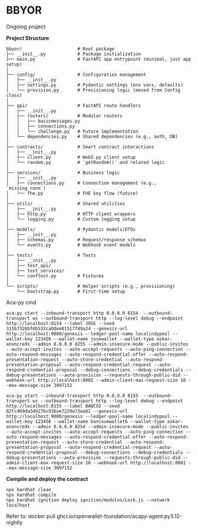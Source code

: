 # BBYOR
Ongoing project


**Project Structure**

```
bbyor/                     # Root package
├── __init__.py            # Package initialization
├── main.py                # FastAPI app entrypoint (minimal, just app setup)
│
├── config/                # Configuration management
│   ├── __init__.py
│   ├── settings.py        # Pydantic settings (env vars, defaults)
│   └── provision.py       # Provisioning logic (moved from Config class)
│
├── api/                   # FastAPI route handlers
│   ├── __init__.py
│   ├── routers/           # Modular routers
│   │   ├── basicmessages.py
│   │   ├── connections.py
│   │   └── challenge.py   # Future implementation
│   └── dependencies.py    # Shared dependencies (e.g., auth, DB)
│
├── contracts/             # Smart contract interactions
│   ├── __init__.py
│   ├── client.py          # Web3.py client setup
│   └── random.py          # `getRandom()` and related logic
│
├── services/              # Business logic
│   ├── __init__.py
│   ├── connections.py     # Connection management (e.g., `missing_conn`)
│   └── fhe.py             # FHE key flow (future)
│
├── utils/                 # Shared utilities
│   ├── __init__.py
│   ├── http.py            # HTTP client wrappers
│   └── logging.py         # Custom logging setup
│
├── models/                # Pydantic models/DTOs
│   ├── __init__.py
│   ├── schemas.py         # Request/response schemas
│   └── events.py          # Webhook event models
│
├── tests/                 # Tests
│   ├── __init__.py
│   ├── test_api/
│   ├── test_services/
│   └── conftest.py        # Fixtures
│
└── scripts/               # Helper scripts (e.g., provisioning)
    └── bootstrap.py       # First-time setup
```

Aca-py cmd

```
aca-py start --inbound-transport http 0.0.0.0 8154  --outbound-transport ws --outbound-transport http --log-level debug --endpoint http://localhost:8154 --label JOSE --seed 315b7328bfdb532ca0dee81517f49a24 --genesis-url http://localhost:9000/genesis --ledger-pool-name localindypool --wallet-key 123456 --wallet-name josewallet --wallet-type askar-anoncreds --admin 0.0.0.0 8255 --admin-insecure-mode --public-invites --auto-accept-invites --auto-accept-requests --auto-ping-connection --auto-respond-messages --auto-respond-credential-offer --auto-respond-presentation-request --auto-store-credential --auto-respond-presentation-proposal --auto-respond-credential-request --auto-respond-credential-proposal --debug-connections --debug-credentials --debug-presentations --auto-provision --requests-through-public-did --webhook-url http://localhost:8002 --admin-client-max-request-size 10 --max-message-size 3097152

aca-py start --inbound-transport http 0.0.0.0 8155  --outbound-transport ws --outbound-transport http --log-level debug --endpoint http://localhost:8155 --label BANCO2 --seed 02fcd69da34927bc93bae7229e73ea81 --genesis-url http://localhost:9000/genesis --ledger-pool-name localindypool --wallet-key 123456 --wallet-name bancoumwallet6 --wallet-type askar-anoncreds --admin 0.0.0.0 8254 --admin-insecure-mode --public-invites --auto-accept-invites --auto-accept-requests --auto-ping-connection --auto-respond-messages --auto-respond-credential-offer --auto-respond-presentation-request --auto-store-credential --auto-respond-presentation-proposal --auto-respond-credential-request --auto-respond-credential-proposal --debug-connections --debug-credentials --debug-presentations --auto-provision --requests-through-public-did --admin-client-max-request-size 10 --webhook-url http://localhost:8001 --max-message-size 3097152 

```
**Compile and deploy the contract**
```
npx hardhat clean
npx hardhat compile
npx hardhat ignition deploy ignition/modules/Lock.js --network localhost
```


Refer to: docker pull ghcr.io/openwallet-foundation/acapy-agent:py3.12-nightly

<!-- find . -name "*.circom" | xargs -i sed -i 's/pragma circom 2\.0\.0;//g' {} -->
<!-- def string_to_integer(s):
    return int.from_bytes(s.encode(), 'big') -->
<!-- tar -czvf circuit_bundle.tar.gz circuit.wasm circuit.r1cs final.zkey -->

<!-- compile circuit -->
<!--  2307  circom --wasm --r1cs
 2308  snarkjs wtns calculate circuit.wasm input.json witness.wtns
 2309  snarkjs powersoftau new bn128 12 pot12_0000.ptau -v
 2310  snarkjs powersoftau contribute pot12_0000.ptau pot12_0001.ptau
 2311  snarkjs powersoftau contribute pot12_0000.ptau pot12_0001.ptau <<< ASKASaSKAKSDAKDKAKDKAD
 2312  snarkjs powersoftau new bn128 12 pot12_0000.ptau -v
 2313  snarkjs powersoftau contribute pot12_0000.ptau pot12_0001.ptau --name="First contribution" -v
 2314  snarkjs powersoftau prepare phase2 pot12_0001.ptau pot12_final.ptau -v
 2315  snarkjs groth16 setup circuit.r1cs pot12_final.ptau circuit2_0000.zkey
 2316  snarkjs zkey contribute circuit2_0000.zkey circuit2_0001.zkey --name="1st Contributor Name" -v
 2317  snarkjs zkey export verificationkey circuit2_0001.zkey verification_key.json
 2319  snarkjs zkey export solidityverifier circuit2_0001.zkey verifier.sol -->

 <!-- Para provar 
 basta calcular as wtns 
snarkjs groth16 prove circuit2_0001.zkey witness.wtns proof.json public.json
snarkjs wtns calculate circuit.wasm input.json witness.wtns
 snarkjs generatecall
  -->

<!-- decode hex
decoded_values = [int(x, 16) for x in values]

for value in decoded_values:
    print(value)
 -->

 <!-- snarkjs wtns calculate circuit.wasm input.json witness.wtns &&  snarkjs groth16 prove circuit2_0001.zkey witness.wtns proof.json public.json -->

 <!-- EvalAdd = "Somar ciphertext A + ciphertext B" (são duas variáveis)

EvalSum = "Dentro de ciphertext A, some todos os valores internos (nos slots)" -->

<!-- from itertools import combinations

# Lista de participantes
participants = ['A', 'B', 'C', 'D', 'E']

# Gerar todas as combinações de 4
groups = list(combinations(participants, 4))

# Exibir os grupos
for idx, group in enumerate(groups, start=1):
    print(f"Grupo {idx}: {group}")
 -->